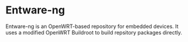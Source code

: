 # Entware-ng
Entware-ng is an OpenWRT-based repository for embedded devices. It uses a modified OpenWRT Buildroot to build repsitory packages directly.
